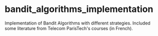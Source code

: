 # bandit_algorithms_implementation
Implementation of Bandit Algorithms with different strategies. Included some literature from Telecom ParisTech's courses (in French).
